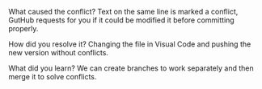What caused the conflict?
Text on the same line is marked a conflict, GutHub requests for you if it could be modified it before committing properly. 

How did you resolve it?
Changing the file in Visual Code and pushing the new version without conflicts.

What did you learn?
We can create branches to work separately and then merge it to solve conflicts.
